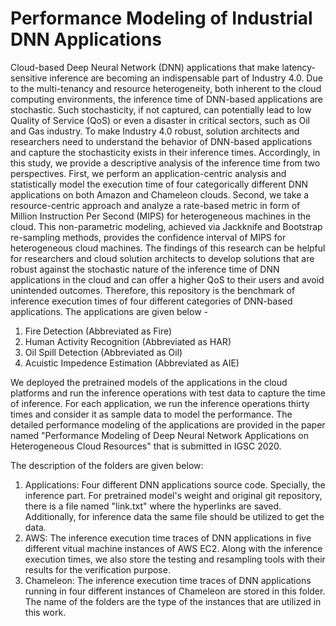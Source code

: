 # Performance Modeling of Industrial DNN Applications
Cloud-based Deep Neural Network (DNN) applications that make latency-sensitive inference are becoming an indispensable part of Industry 4.0. Due to the multi-tenancy and resource heterogeneity, both inherent to the cloud computing environments, the inference time of DNN-based applications are stochastic. Such stochasticity, if not captured, can potentially lead to low Quality of Service (QoS) or even a disaster in critical sectors, such as Oil and Gas industry. To make Industry 4.0 robust, solution architects and researchers need to understand the behavior of DNN-based applications and capture the stochasticity exists in their inference times. Accordingly, in this study, we provide a descriptive analysis of the inference time from two perspectives. First, we perform an application-centric analysis and statistically model the execution time of four categorically different DNN applications on both Amazon and Chameleon clouds. Second, we take a resource-centric approach and analyze a rate-based metric in form of Million Instruction Per Second (MIPS) for heterogeneous machines in the cloud. This non-parametric modeling, achieved via Jackknife and Bootstrap re-sampling methods, provides the confidence interval of MIPS for heterogeneous cloud machines. The findings of this research can be helpful for researchers and cloud solution architects to develop solutions that are robust against the stochastic nature of the inference time of DNN applications in the cloud and can offer a higher QoS to their users and avoid unintended outcomes. Therefore, this repository is the benchmark of inference execution times of four different categories of DNN-based applications. The applications are given below -

1. Fire Detection (Abbreviated as Fire)
2. Human Activity Recognition (Abbreviated as HAR)
3. Oil Spill Detection (Abbreviated as Oil)
4. Acuistic Impedence Estimation (Abbreviated as AIE)

We deployed the pretrained models of the applications in the cloud platforms and run the inference operations with test data to capture the time of inference. For each application, we run the inference operations thirty times and consider it as sample data to model the performance. The detailed performance modeling of the applications are provided in the paper named "Performance Modeling of Deep Neural Network Applications on Heterogeneous Cloud Resources" that is submitted in IGSC 2020.

The description of the folders are given below:
1. Applications: Four different DNN applications source code. Specially, the inference part. For pretrained model's weight and original git repository, there is a file named "link.txt" where the hyperlinks are saved. Additionally, for inference data the same file should be utilized to get the data. 
2. AWS: The inference execution time traces of DNN applications in five different vitual machine instances of AWS EC2. Along with the inference execution times, we also store the testing and resampling tools with their results for the verification purpose.
3. Chameleon: The inference execution time traces of DNN applications running in four different instances of Chameleon are stored in this folder. The name of the folders are the type of the instances that are utilized in this work.

